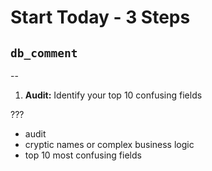 # Start Today - 3 Steps

## `db_comment`

--

1. **Audit:** Identify your top 10 confusing fields

???

- audit
- cryptic names or complex business logic
- top 10 most confusing fields
